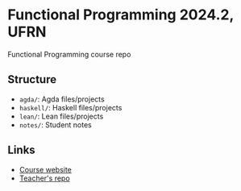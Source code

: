 # Functional Programming 2024.2, UFRN

Functional Programming course repo

## Structure

* `agda/`:    Agda files/projects
* `haskell/`: Haskell files/projects
* `lean/`:    Lean files/projects
* `notes/`:   Student notes

## Links

* [Course website][2024.2-fun-site]
* [Teacher's repo][2024.2-fun]

[2024.2-fun-site]: https://tsouanas.org/teaching/fun/2024.2/
[2024.2-fun]:      https://github.com/tsouanas/2024.2-fun
